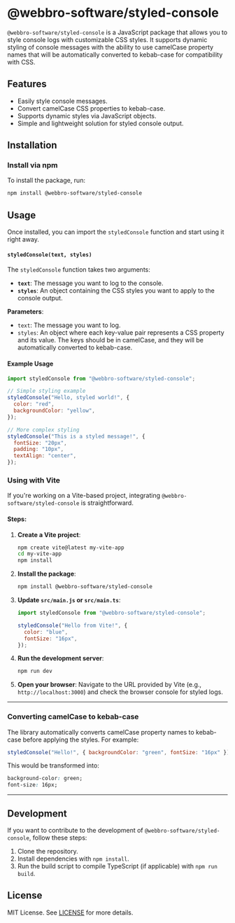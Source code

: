 # @webbro-software/styled-console

`@webbro-software/styled-console` is a JavaScript package that allows you to style console logs with customizable CSS styles. It supports dynamic styling of console messages with the ability to use camelCase property names that will be automatically converted to kebab-case for compatibility with CSS.

## Features

- Easily style console messages.
- Convert camelCase CSS properties to kebab-case.
- Supports dynamic styles via JavaScript objects.
- Simple and lightweight solution for styled console output.

## Installation

### Install via npm

To install the package, run:

```bash
npm install @webbro-software/styled-console
```

## Usage

Once installed, you can import the `styledConsole` function and start using it right away.

#### `styledConsole(text, styles)`

The `styledConsole` function takes two arguments:

- **`text`**: The message you want to log to the console.
- **`styles`**: An object containing the CSS styles you want to apply to the console output.

**Parameters**:

- `text`: The message you want to log.
- `styles`: An object where each key-value pair represents a CSS property and its value. The keys should be in camelCase, and they will be automatically converted to kebab-case.

#### Example Usage

```javascript
import styledConsole from "@webbro-software/styled-console";

// Simple styling example
styledConsole("Hello, styled world!", {
  color: "red",
  backgroundColor: "yellow",
});

// More complex styling
styledConsole("This is a styled message!", {
  fontSize: "20px",
  padding: "10px",
  textAlign: "center",
});
```

### Using with Vite

If you're working on a Vite-based project, integrating `@webbro-software/styled-console` is straightforward.

#### Steps:

1. **Create a Vite project**:

   ```bash
   npm create vite@latest my-vite-app
   cd my-vite-app
   npm install
   ```

2. **Install the package**:

   ```bash
   npm install @webbro-software/styled-console
   ```

3. **Update `src/main.js` or `src/main.ts`**:

   ```javascript
   import styledConsole from "@webbro-software/styled-console";

   styledConsole("Hello from Vite!", {
     color: "blue",
     fontSize: "16px",
   });
   ```

4. **Run the development server**:

   ```bash
   npm run dev
   ```

5. **Open your browser**:
   Navigate to the URL provided by Vite (e.g., `http://localhost:3000`) and check the browser console for styled logs.

---

### Converting camelCase to kebab-case

The library automatically converts camelCase property names to kebab-case before applying the styles. For example:

```javascript
styledConsole("Hello!", { backgroundColor: "green", fontSize: "16px" });
```

This would be transformed into:

```css
background-color: green;
font-size: 16px;
```

---

## Development

If you want to contribute to the development of `@webbro-software/styled-console`, follow these steps:

1. Clone the repository.
2. Install dependencies with `npm install`.
3. Run the build script to compile TypeScript (if applicable) with `npm run build`.

## License

MIT License. See [LICENSE](./LICENSE) for more details.
